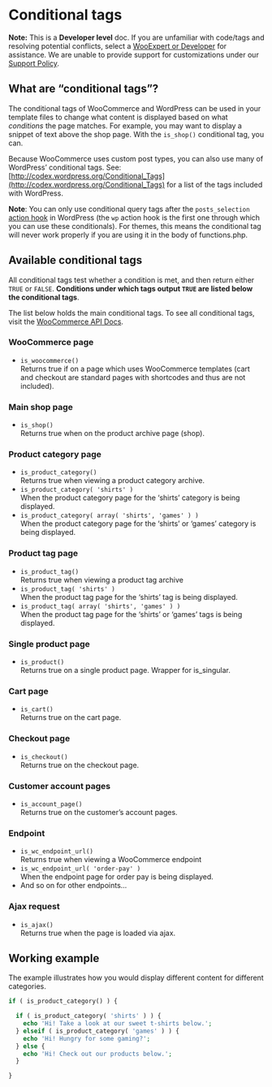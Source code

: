 # Conditional tags

**Note:** This is a **Developer level** doc. If you are unfamiliar with code/tags and resolving potential conflicts, select a [WooExpert or Developer](https://woo.com/customizations/) for assistance. We are unable to provide support for customizations under our [Support Policy](http://woo.com/support-policy/).

## What are “conditional tags”?

The conditional tags of WooCommerce and WordPress can be used in your template files to change what content is displayed based on what *conditions* the page matches. For example, you may want to display a snippet of text above the shop page. With the `is_shop()` conditional tag, you can.

Because WooCommerce uses custom post types, you can also use many of WordPress’ conditional tags. See: [http://codex.wordpress.org/Conditional_Tags](http://codex.wordpress.org/Conditional_Tags) for a list of the tags included with WordPress.

**Note**: You can only use conditional query tags after the `posts_selection` [action hook](http://codex.wordpress.org/Plugin_API/Action_Reference#Actions_Run_During_a_Typical_Request) in WordPress (the `wp` action hook is the first one through which you can use these conditionals). For themes, this means the conditional tag will never work properly if you are using it in the body of functions.php.

## Available conditional tags

All conditional tags test whether a condition is met, and then return either `TRUE` or `FALSE`. **Conditions under which tags output `TRUE` are listed below the conditional tags**.

The list below holds the main conditional tags. To see all conditional tags, visit the [WooCommerce API Docs](https://woo.com/wc-apidocs/index.html).

### WooCommerce page

- `is_woocommerce()`  
  Returns true if on a page which uses WooCommerce templates (cart and checkout are standard pages with shortcodes and thus are not included).

### Main shop page

- `is_shop()`  
  Returns true when on the product archive page (shop).

### Product category page

- `is_product_category()`  
  Returns true when viewing a product category archive.
- `is_product_category( 'shirts' )`  
  When the product category page for the ‘shirts’ category is being displayed.
- `is_product_category( array( 'shirts', 'games' ) )`  
  When the product category page for the ‘shirts’ or ‘games’ category is being displayed.

### Product tag page

- `is_product_tag()`  
  Returns true when viewing a product tag archive
- `is_product_tag( 'shirts' )`  
  When the product tag page for the ‘shirts’ tag is being displayed.
- `is_product_tag( array( 'shirts', 'games' ) )`  
  When the product tag page for the ‘shirts’ or ‘games’ tags is being displayed.

### Single product page

- `is_product()`  
  Returns true on a single product page. Wrapper for is_singular.

### Cart page

- `is_cart()`  
  Returns true on the cart page.

### Checkout page

- `is_checkout()`  
  Returns true on the checkout page.

### Customer account pages

- `is_account_page()`  
  Returns true on the customer’s account pages.

### Endpoint

- `is_wc_endpoint_url()`  
  Returns true when viewing a WooCommerce endpoint
- `is_wc_endpoint_url( 'order-pay' )`  
  When the endpoint page for order pay is being displayed.
- And so on for other endpoints...

### Ajax request

- `is_ajax()`  
  Returns true when the page is loaded via ajax.

## Working example

The example illustrates how you would display different content for different categories.

```php
if ( is_product_category() ) {

  if ( is_product_category( 'shirts' ) ) {
    echo 'Hi! Take a look at our sweet t-shirts below.';
  } elseif ( is_product_category( 'games' ) ) {
    echo 'Hi! Hungry for some gaming?';
  } else {
    echo 'Hi! Check out our products below.';
  }

}
```
